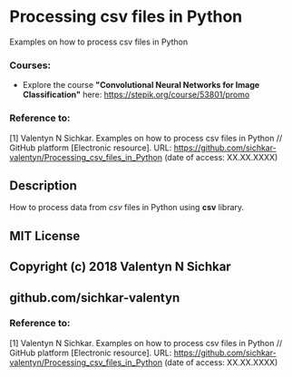 # Processing csv files in Python
Examples on how to process csv files in Python

### Courses:
* Explore the course **"Convolutional Neural Networks for Image Classification"** here: https://stepik.org/course/53801/promo

### Reference to:
[1] Valentyn N Sichkar. Examples on how to process csv files in Python // GitHub platform [Electronic resource]. URL: https://github.com/sichkar-valentyn/Processing_csv_files_in_Python (date of access: XX.XX.XXXX)

## Description
How to process data from _csv_ files in Python using <b>csv</b> library.

## MIT License
## Copyright (c) 2018 Valentyn N Sichkar
## github.com/sichkar-valentyn
### Reference to:
[1] Valentyn N Sichkar. Examples on how to process csv files in Python // GitHub platform [Electronic resource]. URL: https://github.com/sichkar-valentyn/Processing_csv_files_in_Python (date of access: XX.XX.XXXX)
